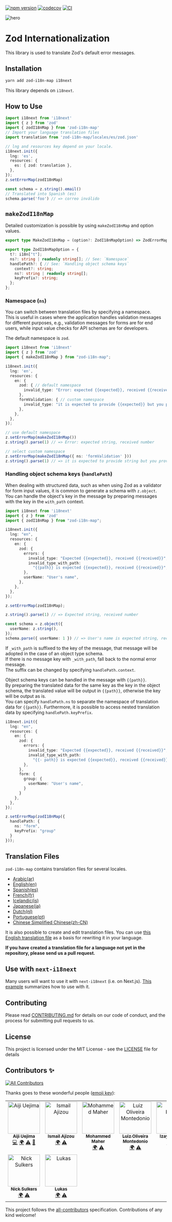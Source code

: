 [![npm version](https://badge.fury.io/js/zod-i18n-map.svg)](https://badge.fury.io/js/zod-i18n-map)
[![codecov](https://codecov.io/gh/aiji42/zod-i18n/branch/main/graph/badge.svg?token=XHRXA3C2D3)](https://codecov.io/gh/aiji42/zod-i18n)
[![CI](https://github.com/aiji42/zod-i18n/actions/workflows/ci.yml/badge.svg)](https://github.com/aiji42/zod-i18n/actions/workflows/ci.yml)

![hero](https://raw.githubusercontent.com/aiji42/zod-i18n/main/images/hero.png)

# Zod Internationalization

This library is used to translate Zod's default error messages.

## Installation

```bash
yarn add zod-i18n-map i18next
```
This library depends on `i18next`.

## How to Use
```ts
import i18next from 'i18next'
import { z } from 'zod'
import { zodI18nMap } from 'zod-i18n-map'
// Import your language translation files
import translation from 'zod-i18n-map/locales/es/zod.json'

// lng and resources key depend on your locale.
i18next.init({
  lng: 'es',
  resources: {
    es: { zod: translation },
  },
});
z.setErrorMap(zodI18nMap)

const schema = z.string().email()
// Translated into Spanish (es)
schema.parse('foo') // => correo inválido
```

## `makeZodI18nMap`

Detailed customization is possible by using `makeZodI18nMap` and option values.

```ts
export type MakeZodI18nMap = (option?: ZodI18nMapOption) => ZodErrorMap;

export type ZodI18nMapOption = {
  t?: i18n["t"];
  ns?: string | readonly string[]; // See: `Namespace`
  handlePath?: { // See: `Handling object schema keys`
    context?: string;
    ns?: string | readonly string[];
    keyPrefix?: string;
  }; 
};
```

### Namespace (`ns`)

You can switch between translation files by specifying a namespace.  
This is useful in cases where the application handles validation messages for different purposes, e.g., validation messages for forms are for end users, while input value checks for API schemas are for developers.

The default namespace is `zod`.

```ts
import i18next from 'i18next'
import { z } from 'zod'
import { makeZodI18nMap } from "zod-i18n-map";

i18next.init({
  lng: 'en',
  resources: {
    en: { 
      zod: { // default namespace
        invalid_type: "Error: expected {{expected}}, received {{received}}"
      },
      formValidation: { // custom namespace
        invalid_type: "it is expected to provide {{expected}} but you provided {{received}}"
      },
    },
  },
});

// use default namespace
z.setErrorMap(makeZodI18nMap())
z.string().parse(1) // => Error: expected string, received number

// select custom namespace
z.setErrorMap(makeZodI18nMap({ ns: 'formValidation' }))
z.string().parse(1) // => it is expected to provide string but you provided number
```

### Handling object schema keys (`handlePath`)

When dealing with structured data, such as when using Zod as a validator for form input values, it is common to generate a schema with `z.object`.  
You can handle the object's key in the message by preparing messages with the key in the `with_path` context.

```ts
import i18next from 'i18next'
import { z } from 'zod'
import { zodI18nMap } from "zod-i18n-map";

i18next.init({
  lng: "en",
  resources: {
    en: {
      zod: {
        errors: {
          invalid_type: "Expected {{expected}}, received {{received}}",
          invalid_type_with_path:
            "{{path}} is expected {{expected}}, received {{received}}",
        },
        userName: "User's name",
      },
    },
  },
});

z.setErrorMap(zodI18nMap);

z.string().parse(1) // => Expected string, received number

const schema = z.object({
  userName: z.string(),
});
schema.parse({ userName: 1 }) // => User's name is expected string, received number
```

If `_with_path` is suffixed to the key of the message, that message will be adopted in the case of an object type schema.  
If there is no message key with `_with_path`, fall back to the normal error message.  
The suffix can be changed by specifying `handlePath.context`.

Object schema keys can be handled in the message with `{{path}}`.  
By preparing the translated data for the same key as the key in the object schema, the translated value will be output in `{{path}}`, otherwise the key will be output as is.  
You can specify `handlePath.ns` to separate the namespace of translation data for `{{path}}`. Furthermore, it is possible to access nested translation data by specifying `handlePath.keyPrefix`.

```ts
i18next.init({
  lng: "en",
  resources: {
    en: {
      zod: {
        errors: {
          invalid_type: "Expected {{expected}}, received {{received}}",
          invalid_type_with_path:
            "{{- path}} is expected {{expected}}, received {{received}}",
        },
      },
      form: {
        group: {
          userName: "User's name",
        }
      }
    },
  },
});

z.setErrorMap(zodI18nMap({ 
  handlePath: {
    ns: "form",
    keyPrefix: "group"
  }
}));
```



## Translation Files
`zod-i18n-map` contains translation files for several locales.

- [Arabic(ar)](https://github.com/aiji42/zod-i18n/blob/main/packages/core/locales/ar/zod.json)
- [English(en)](https://github.com/aiji42/zod-i18n/blob/main/packages/core/locales/en/zod.json)
- [Spanish(es)](https://github.com/aiji42/zod-i18n/blob/main/packages/core/locales/es/zod.json)
- [French(fr)](https://github.com/aiji42/zod-i18n/blob/main/packages/core/locales/fr/zod.json)
- [Icelandic(is)](https://github.com/aiji42/zod-i18n/blob/main/packages/core/locales/is/zod.json)
- [Japanese(ja)](https://github.com/aiji42/zod-i18n/blob/main/packages/core/locales/ja/zod.json)
- [Dutch(nl)](https://github.com/aiji42/zod-i18n/blob/main/packages/core/locales/nl/zod.json)
- [Portuguese(pt)](https://github.com/aiji42/zod-i18n/blob/main/packages/core/locales/pt/zod.json)
- [Chinese Simplified Chinese(zh-CN)](https://github.com/aiji42/zod-i18n/blob/main/packages/core/locales/zh-CN/zod.json)

It is also possible to create and edit translation files. You can use [this English translation file](https://github.com/aiji42/zod-i18n/blob/main/packages/core/locales/en/zod.json) as a basis for rewriting it in your language.

**If you have created a translation file for a language not yet in the repository, please send us a pull request.**

## Use with `next-i18next`

Many users will want to use it with `next-i18next` (i.e. on Next.js). [This example](https://github.com/aiji42/zod-i18n/tree/main/examples/with-next-i18next) summarizes how to use with it.

## Contributing
Please read [CONTRIBUTING.md](https://github.com/aiji42/zod-i18n/tree/main/CONTRIBUTING.md) for details on our code of conduct, and the process for submitting pull requests to us.

## License
This project is licensed under the MIT License - see the [LICENSE](https://github.com/aiji42/zod-i18n/tree/main/CONTRIBUTING.md) file for details

## Contributors ✨

<!-- ALL-CONTRIBUTORS-BADGE:START - Do not remove or modify this section -->
[![All Contributors](https://img.shields.io/badge/all_contributors-9-orange.svg?style=flat-square)](#contributors-)
<!-- ALL-CONTRIBUTORS-BADGE:END -->

Thanks goes to these wonderful people ([emoji key](https://allcontributors.org/docs/en/emoji-key)):

<!-- ALL-CONTRIBUTORS-LIST:START - Do not remove or modify this section -->
<!-- prettier-ignore-start -->
<!-- markdownlint-disable -->
<table>
  <tbody>
    <tr>
      <td align="center" valign="top" width="14.28%"><a href="https://github.com/aiji42"><img src="https://avatars.githubusercontent.com/u/6711766?v=4?s=100" width="100px;" alt="Aiji Uejima"/><br /><sub><b>Aiji Uejima</b></sub></a><br /><a href="https://github.com/aiji42/zod-i18n/commits?author=aiji42" title="Code">💻</a> <a href="#translation-aiji42" title="Translation">🌍</a> <a href="https://github.com/aiji42/zod-i18n/commits?author=aiji42" title="Tests">⚠️</a> <a href="#ideas-aiji42" title="Ideas, Planning, & Feedback">🤔</a></td>
      <td align="center" valign="top" width="14.28%"><a href="https://github.com/ismailajizou"><img src="https://avatars.githubusercontent.com/u/64745987?v=4?s=100" width="100px;" alt="Ismail Ajizou"/><br /><sub><b>Ismail Ajizou</b></sub></a><br /><a href="#translation-ismailajizou" title="Translation">🌍</a> <a href="https://github.com/aiji42/zod-i18n/commits?author=ismailajizou" title="Tests">⚠️</a></td>
      <td align="center" valign="top" width="14.28%"><a href="http://maher.app"><img src="https://avatars.githubusercontent.com/u/10340702?v=4?s=100" width="100px;" alt="Mohammed Maher"/><br /><sub><b>Mohammed Maher</b></sub></a><br /><a href="#translation-maherapp" title="Translation">🌍</a> <a href="https://github.com/aiji42/zod-i18n/commits?author=maherapp" title="Tests">⚠️</a></td>
      <td align="center" valign="top" width="14.28%"><a href="https://github.com/montedonioluiz"><img src="https://avatars.githubusercontent.com/u/36773088?v=4?s=100" width="100px;" alt="Luiz Oliveira Montedonio"/><br /><sub><b>Luiz Oliveira Montedonio</b></sub></a><br /><a href="#translation-montedonioluiz" title="Translation">🌍</a> <a href="https://github.com/aiji42/zod-i18n/commits?author=montedonioluiz" title="Tests">⚠️</a></td>
      <td align="center" valign="top" width="14.28%"><a href="https://github.com/izayoi-hibiki"><img src="https://avatars.githubusercontent.com/u/23469365?v=4?s=100" width="100px;" alt="Izayoi Hibiki"/><br /><sub><b>Izayoi Hibiki</b></sub></a><br /><a href="#translation-izayoi-hibiki" title="Translation">🌍</a> <a href="https://github.com/aiji42/zod-i18n/commits?author=izayoi-hibiki" title="Tests">⚠️</a></td>
      <td align="center" valign="top" width="14.28%"><a href="https://hrafnkellbaldurs.com/"><img src="https://avatars.githubusercontent.com/u/5609118?v=4?s=100" width="100px;" alt="Hrafnkell Baldursson"/><br /><sub><b>Hrafnkell Baldursson</b></sub></a><br /><a href="#translation-hrafnkellbaldurs" title="Translation">🌍</a> <a href="https://github.com/aiji42/zod-i18n/commits?author=hrafnkellbaldurs" title="Tests">⚠️</a></td>
      <td align="center" valign="top" width="14.28%"><a href="http://arturolopez.co"><img src="https://avatars.githubusercontent.com/u/35613775?v=4?s=100" width="100px;" alt="Arturo"/><br /><sub><b>Arturo</b></sub></a><br /><a href="#translation-Arturo-Lopez" title="Translation">🌍</a> <a href="https://github.com/aiji42/zod-i18n/commits?author=Arturo-Lopez" title="Tests">⚠️</a></td>
    </tr>
    <tr>
      <td align="center" valign="top" width="14.28%"><a href="https://github.com/nicksulkers"><img src="https://avatars.githubusercontent.com/u/13705408?v=4?s=100" width="100px;" alt="Nick Sulkers"/><br /><sub><b>Nick Sulkers</b></sub></a><br /><a href="#translation-nicksulkers" title="Translation">🌍</a> <a href="https://github.com/aiji42/zod-i18n/commits?author=nicksulkers" title="Tests">⚠️</a></td>
      <td align="center" valign="top" width="14.28%"><a href="https://github.com/irrelevation"><img src="https://avatars.githubusercontent.com/u/5075175?v=4?s=100" width="100px;" alt="Lukas"/><br /><sub><b>Lukas</b></sub></a><br /><a href="#translation-irrelevation" title="Translation">🌍</a> <a href="https://github.com/aiji42/zod-i18n/commits?author=irrelevation" title="Tests">⚠️</a></td>
    </tr>
  </tbody>
</table>

<!-- markdownlint-restore -->
<!-- prettier-ignore-end -->

<!-- ALL-CONTRIBUTORS-LIST:END -->

This project follows the [all-contributors](https://github.com/all-contributors/all-contributors) specification. Contributions of any kind welcome!
